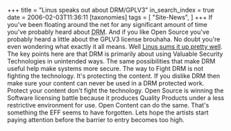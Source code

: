 +++
title = "Linus speaks out about DRM/GPLV3"
in_search_index = true
date = 2006-02-03T11:36:11
[taxonomies]
tags = [
"Site-News",
]
+++
If you've been floating around the net for any significant amount of time you've probably heard about <abbr title="Digital Rights Management">DRM</abbr>. And if you like Open Source you've probably heard a little about the GPLV3 license brouhaha. No doubt you're even wondering what exactly it all means. Well <a href="http://trends.newsforge.com/article.pl?sid=06/02/02/1636216">Linus sums it up pretty well</a>. The key points here are that DRM is primarily about using Valuable Security Technologies in unintended ways. The same possibilities that make DRM useful help make systems more secure. The way to Fight DRM is not fighting the technology. It's protecting the content. If you dislike DRM then make sure your content can never be used in a DRM protected work. Protect your content don't fight the technology. Open Source is winning the Software licensing battle because it produces Quality Products under a less restrictive environment for use. Open Content can do the same. That's something the EFF seems to have forgotten. Lets hope the artists start paying attention before the barrier to entry becomes too high.
